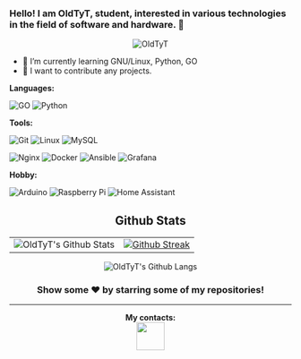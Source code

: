 ### Hello! I am OldTyT, student, interested in various technologies in the field of software and hardware.  👋

<p align="center"> <img src="https://komarev.com/ghpvc/?username=OldTyT&label=Views&color=blue&style=plastic" alt="OldTyT" /> </p>

- 🌱 I’m currently learning GNU/Linux, Python, GO
- 👯 I want to contribute any projects.

**Languages:**  

![GO](https://img.shields.io/badge/Go-00ADD8?style=for-the-badge&logo=go&logoColor=white)
![Python](https://img.shields.io/badge/Python-14354C?style=for-the-badge&logo=python&logoColor=white)

**Tools:** 

![Git](https://img.shields.io/badge/git-%23F05033.svg?style=for-the-badge&logo=git&logoColor=white)
![Linux](https://img.shields.io/badge/Linux-FCC624?style=for-the-badge&logo=linux&logoColor=black)
![MySQL](https://img.shields.io/badge/MySQL-005C84?style=for-the-badge&logo=mysql&logoColor=white)

![Nginx](https://img.shields.io/badge/Nginx-009639?style=for-the-badge&logo=nginx&logoColor=white)
![Docker](https://img.shields.io/badge/docker-%230db7ed.svg?&style=for-the-badge&logo=docker&logoColor=white)
![Ansible](https://img.shields.io/badge/ansible-%231A1918.svg?style=for-the-badge&logo=ansible&logoColor=white)
![Grafana](https://img.shields.io/badge/grafana-%23F46800.svg?style=for-the-badge&logo=grafana&logoColor=white)

**Hobby:**

![Arduino](https://img.shields.io/badge/-Arduino-00979D?style=for-the-badge&logo=Arduino&logoColor=white)
![Raspberry Pi](https://img.shields.io/badge/-RaspberryPi-C51A4A?style=for-the-badge&logo=Raspberry-Pi)
![Home Assistant](https://img.shields.io/badge/home%20assistant-%2341BDF5.svg?style=for-the-badge&logo=home-assistant&logoColor=white)



<h2 align="center">Github Stats </h2>
<div algin="center">
<table>
    <tr>
        <td valign="top">
            <img alt="OldTyT's Github Stats" src="https://github-readme-stats.vercel.app/api?username=OldTyT&show_icons=true&hide_border=false&title_color=fff&icon_color=79ff97&text_color=9f9f9f&bg_color=151515" />
        </td>
        <td valign="top">
            <a href="https://git.io/streak-stats"><img alt="Github Streak" src="http://github-readme-streak-stats.herokuapp.com?user=OldTyT&theme=gotham" /></a>
        </td>
    </tr>
</table>

<p align="center">
    <img alt="OldTyT's Github Langs" src="https://github-readme-stats.vercel.app/api/top-langs/?username=OldTyT&hide_border=false&layout=compact&title_color=fff&icon_color=79ff97&text_color=9f9f9f&bg_color=151515&langs_count=8&hide=html,css,makefile,tex" />
</p>
       
[telegram]: https://t.me/arasaka_2077 
 [website]: https://site.dev/
[linkedin]: https://www.linkedin.com/ 
 
 
<div align="center">

### Show some ❤️ by starring some of my repositories!

<hr>

**My contacts:**  
[<code><img height="50" src="https://www.vectorlogo.zone/logos/telegram/telegram-ar21.svg"></code>][telegram]
<!-- [<code><img height="50" src="https://www.vectorlogo.zone/logos/linkedin/linkedin-ar21.svg"></code>][linkedin] -->
<!-- [<code><img height="50" src="https://raw.githubusercontent.com/iconic/open-iconic/master/svg/globe.svg"></code>][website] -->


<!--
**OldTyT/OldTyT** is a ✨ _special_ ✨ repository because its `README.md` (this file) appears on your GitHub profile.

Here are some ideas to get you started:

- 🔭 I’m currently working on ...
- 🌱 I’m currently learning ...
- 👯 I’m looking to collaborate on ...
- 🤔 I’m looking for help with ...
- 💬 Ask me about ...
- 📫 How to reach me: ...
- 😄 Pronouns: ...
- ⚡ Fun fact: ...
-->
